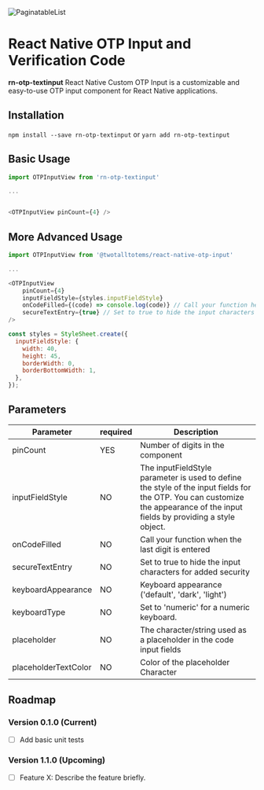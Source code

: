 ![PaginatableList](https://raw.githubusercontent.com/Twotalltotems/react-native-otp-input/master/assets/otp_banner.jpg)

# React Native OTP Input and Verification Code

**rn-otp-textinput** React Native Custom OTP Input is a customizable and easy-to-use OTP input component for React Native applications.

## Installation

`npm install --save rn-otp-textinput`
or
`yarn add rn-otp-textinput`

## Basic Usage

```js
import OTPInputView from 'rn-otp-textinput'

...


<OTPInputView pinCount={4} />

```

## More Advanced Usage

```js
import OTPInputView from '@twotalltotems/react-native-otp-input'

...

<OTPInputView
    pinCount={4}
    inputFieldStyle={styles.inputFieldStyle}
    onCodeFilled={(code) => console.log(code)} // Call your function here
    secureTextEntry={true} // Set to true to hide the input characters for added security
/>

const styles = StyleSheet.create({
  inputFieldStyle: {
    width: 40,
    height: 45,
    borderWidth: 0,
    borderBottomWidth: 1,
  },
});

```

## Parameters

| Parameter               | required | Description                                                                                     |
| ----------------------- | -------- | ----------------------------------------------------------------------------------------------- |
| pinCount                | YES      | Number of digits in the component                                                               |
| inputFieldStyle     | NO       | The inputFieldStyle parameter is used to define the style of the input fields for the OTP. You can customize the appearance of the input fields by providing a style object.                                               |
| onCodeFilled            | NO       | Call your function when the last digit is entered                                                         |
| secureTextEntry         | NO       | Set to true to hide the input characters for added security                                                                    |
| keyboardAppearance      | NO       | Keyboard appearance ('default', 'dark', 'light')                                                |
| keyboardType            | NO       | Set to 'numeric' for a numeric keyboard.
| placeholder    | NO       | The character/string used as a placeholder in the code input fields      |
| placeholderTextColor    | NO       | Color of the placeholder Character                                                               |

## Roadmap

### Version 0.1.0 (Current)
- [ ] Add basic unit tests

### Version 1.1.0 (Upcoming)
- [ ] Feature X: Describe the feature briefly.


